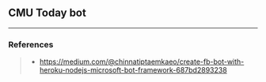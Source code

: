 ## CMU Today bot


---
### References
>+ https://medium.com/@chinnatiptaemkaeo/create-fb-bot-with-heroku-nodejs-microsoft-bot-framework-687bd2893238